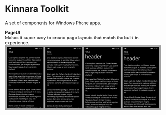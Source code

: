 # Kinnara Toolkit

A set of components for Windows Phone apps.

**PageUI**  
Makes it super easy to create page layouts that match the built-in experience.
![PageUI](https://raw.githubusercontent.com/Kinnara/Media/master/KinnaraToolkit/PageUI.Gallery.png)
